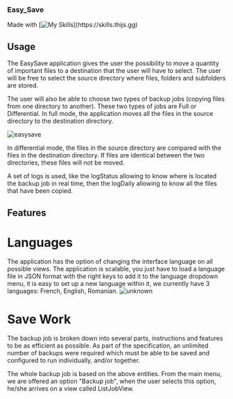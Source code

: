 ### Easy_Save

Made with [![My Skills](https://skills.thijs.gg/icons?i=cs,)](https://skills.thijs.gg)

## Usage

The EasySave application gives the user the possibility to move a quantity of important files to a destination that the user will have to select. The user will be free to select the source directory where files, folders and subfolders are stored.

The user will also be able to choose two types of backup jobs (copying files from one directory to another). These two types of jobs are Full or Differential. In full mode, the application moves all the files in the source directory to the destination directory.

![easysave](https://user-images.githubusercontent.com/73825898/171683085-11285c71-c171-4fb9-abe3-41310b74be25.png)

In differential mode, the files in the source directory are compared with the files in the destination directory. If files are identical between the two directories, these files will not be moved.

A set of logs is used, like the logStatus allowing to know where is located the backup job in real time, then the logDaily allowing to know all the files that have been copied.

## Features

# Languages

The application has the option of changing the interface language on all possible views. The application is scalable, you just have to load a language file in JSON format with the right keys to add it to the language dropdown menu, it is easy to set up a new language within it, we currently have 3 languages: French, English, Romanian.
![unknown](https://user-images.githubusercontent.com/73825898/171683396-ca1cbebb-f66c-46c9-bca3-d2cda6144374.png)

# Save Work

The backup job is broken down into several parts, instructions and features to be as efficient as possible. As part of the specification, an unlimited number of backups were required which must be able to be saved and configured to run individually, and/or together.

The whole backup job is based on the above entities. From the main menu, we are offered an option "Backup job", when the user selects this option, he/she arrives on a view called ListJobView.

